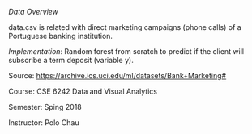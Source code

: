 *Data Overview*

data.csv is related with direct marketing campaigns (phone calls) of a Portuguese banking institution.

*Implementation*:
Random forest from scratch to predict if the client will subscribe a term deposit (variable y).

Source:
https://archive.ics.uci.edu/ml/datasets/Bank+Marketing#

Course: CSE 6242 Data and Visual Analytics

Semester: Sping 2018

Instructor: Polo Chau
